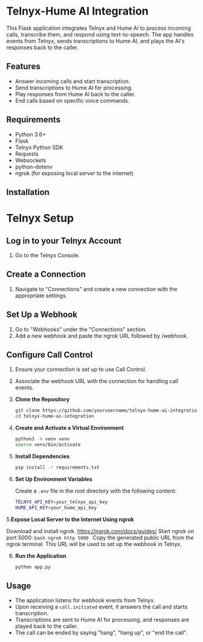 
# Telnyx-Hume AI Integration

This Flask application integrates Telnyx and Hume AI to process incoming calls, transcribe them, and respond using text-to-speech. The app handles events from Telnyx, sends transcriptions to Hume AI, and plays the AI's responses back to the caller.

## Features

- Answer incoming calls and start transcription.
- Send transcriptions to Hume AI for processing.
- Play responses from Hume AI back to the caller.
- End calls based on specific voice commands.

## Requirements

- Python 3.6+
- Flask
- Telnyx Python SDK
- Requests
- Websockets
- python-dotenv
- ngrok (for exposing local server to the internet)

## Installation

# Telnyx Setup

## Log in to your Telnyx Account

1. Go to the Telnyx Console.

## Create a Connection

1. Navigate to "Connections" and create a new connection with the appropriate settings.

## Set Up a Webhook

1. Go to "Webhooks" under the "Connections" section.
2. Add a new webhook and paste the ngrok URL followed by /webhook.

## Configure Call Control

1. Ensure your connection is set up to use Call Control.
2. Associate the webhook URL with the connection for handling call events.


1. **Clone the Repository**

    ```bash
    git clone https://github.com/yourusername/telnyx-hume-ai-integration.git
    cd telnyx-hume-ai-integration
    ```

2. **Create and Activate a Virtual Environment**

    ```bash
    python3 -m venv venv
    source venv/bin/activate
    ```

3. **Install Dependencies**

    ```bash
    pip install -r requirements.txt
    ```

4. **Set Up Environment Variables**

    Create a `.env` file in the root directory with the following content:

    ```bash
    TELNYX_API_KEY=your_telnyx_api_key
    HUME_API_KEY=your_hume_api_key
    ```
5.**Expose Local Server to the Internet Using ngrok**

Download and install ngrok. https://ngrok.com/docs/guides/
Start ngrok on port 5000:
    ```bash
    ngrok http 5000
    ```
Copy the generated public URL from the ngrok terminal. This URL will be used to set up the webhook in Telnyx.

6. **Run the Application**

    ```bash
    python app.py
    ```

## Usage

- The application listens for webhook events from Telnyx.
- Upon receiving a `call.initiated` event, it answers the call and starts transcription.
- Transcriptions are sent to Hume AI for processing, and responses are played back to the caller.
- The call can be ended by saying "hang", "hang up", or "end the call".
